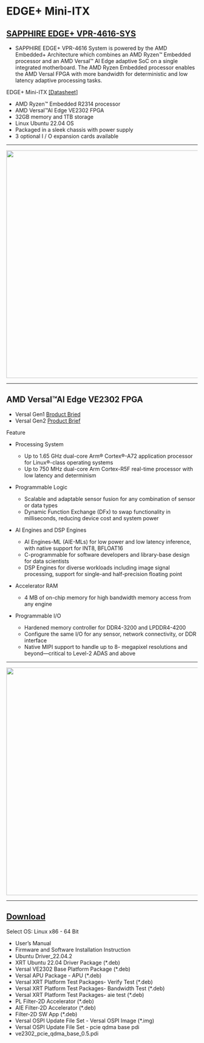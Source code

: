 # EDGE+ Mini-ITX

## [SAPPHIRE EDGE+ VPR-4616-SYS](https://www.sapphiretech.com/en/commercial/edge-plus-vpr-4616-sys)
* SAPPHIRE EDGE+ VPR-4616 System is powered by the AMD Embedded+ Architecture which combines an AMD Ryzen™ Embedded processor and an AMD Versal™ AI Edge adaptive SoC on a single integrated motherboard. The AMD Ryzen Embedded processor enables the AMD Versal FPGA with more bandwidth for deterministic and low latency adaptive processing tasks.

EDGE+ Mini-ITX [[Datasheet]](https://www.sapphiretech.com/en/commercial/edge-plus-vpr-4616-sys)
  * AMD Ryzen™ Embedded R2314 processor
  * AMD Versal™AI Edge VE2302 FPGA
  * 32GB memory and 1TB storage
  * Linux Ubuntu 22.04 OS
  * Packaged in a sleek chassis with power supply
  * 3 optional I / O expansion cards available

---
<img src="https://github.com/user-attachments/assets/4cb70996-82b2-4164-8cfe-77b972de12d5" width=600>

---
## AMD Versal™AI Edge VE2302 FPGA

* Versal Gen1 [Broduct Bried](https://www.amd.com/content/dam/amd/en/documents/products/adaptive-socs-and-fpgas/versal/amd-versal-ai-edge-product-brief.pdf)
* Versal Gen2 [Product Brief](https://www.amd.com/content/dam/amd/en/documents/products/adaptive-socs-and-fpgas/versal/versal-ai-edge-gen2-product-brief.pdf)

Feature
* Processing System
  * Up to 1.65 GHz dual-core Arm® Cortex®-A72 application processor for Linux®-class operating systems
  * Up to 750 MHz dual-core Arm Cortex-R5F real-time processor with low latency and determinism
    
* Programmable Logic
  * Scalable and adaptable sensor fusion for any combination of sensor or data types
  * Dynamic Function Exchange (DFx) to swap functionality in milliseconds, reducing device cost and system power

* AI Engines and DSP Engines
  * AI Engines-ML (AIE-MLs) for low power and low latency inference, with native support for INT8, BFLOAT16
  * C-programmable for software developers and library-base design for data scientists
  * DSP Engines for diverse workloads including image signal processing, support for single-and half-precision
 floating point

* Accelerator RAM
  * 4 MB of on-chip memory for high bandwidth memory access from any engine
* Programmable I/O
  * Hardened memory controller for DDR4-3200 and LPDDR4-4200
  * Configure the same I/O for any sensor, network connectivity, or DDR interface
  * Native MIPI support to handle up to 8- megapixel resolutions and beyond—critical to Level-2 ADAS and above

---

<img src="https://github.com/user-attachments/assets/526f5354-216f-4bc2-b544-e63d2add2c21" width=600>

---
## [Download](https://www.sapphiretech.com/en/commercial/edge-plus-vpr_4616#Download) 
Select OS: Linux x86 - 64 Bit 
  * User’s Manual
  * Firmware and Software Installation Instruction
  * Ubuntu Driver_22.04.2
  * XRT Ubuntu 22.04 Driver Package (*.deb)
  * Versal VE2302 Base Platform Package (*.deb)
  * Versal APU Package - APU (*.deb)
  * Versal XRT Platform Test Packages- Verify Test (*.deb)
  * Versal XRT Platform Test Packages- Bandwidth Test (*.deb)
  * Versal XRT Platform Test Packages- aie test (*.deb)
  * PL Filter-2D Accelerator (*.deb)
  * AIE Filter-2D Accelerator (*.deb)
  * Filter-2D SW App (*.deb)
  * Versal OSPI Update File Set - Versal OSPI Image (*.img)
  * Versal OSPI Update File Set - pcie qdma base pdi
  * ve2302_pcie_qdma_base_0.5.pdi
